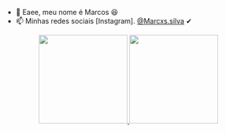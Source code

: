 - 👋 Eaee, meu nome é Marcos 😆
- 📫 Minhas redes sociais [Instagram]. <a href="https://instagram.com/marcxs.silva">@Marcxs.silva</a> ✔
<div align="center">
  <a href="https://github.com/m4rcxs">
  <img height="180em" src="https://github-readme-stats.vercel.app/api?username=m4rcxs&show_icons=true&theme=dracula&include_all_commits=true&count_private=true"/>
  <img height="180em" src="https://github-readme-stats.vercel.app/api/top-langs/?username=m4rcxs&layout=compact&langs_count=7&theme=dracula"/>
</div>
